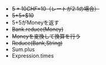 - ~~$5+10CHF=$10（レートが2:1の場合）~~
- ~~$5+$5=$10~~
- $5+$5がMoneyを返す
- ~~Bank.reduce(Money)~~
- ~~Moneyを変換して換算を行う~~
- ~~Reduce(Bank,String)~~
- Sum.plus
- Expression.times


